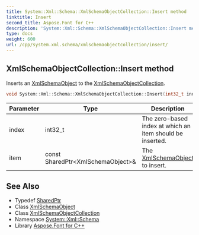 ```yaml
---
title: System::Xml::Schema::XmlSchemaObjectCollection::Insert method
linktitle: Insert
second_title: Aspose.Font for C++
description: 'System::Xml::Schema::XmlSchemaObjectCollection::Insert method. Inserts an XmlSchemaObject to the XmlSchemaObjectCollection in C++.'
type: docs
weight: 600
url: /cpp/system.xml.schema/xmlschemaobjectcollection/insert/
---
```

## XmlSchemaObjectCollection::Insert method


Inserts an [XmlSchemaObject](../../xmlschemaobject/) to the [XmlSchemaObjectCollection](../).

```cpp
void System::Xml::Schema::XmlSchemaObjectCollection::Insert(int32_t index, const SharedPtr<XmlSchemaObject> &item)
```


| Parameter | Type | Description |
| --- | --- | --- |
| index | int32_t | The zero-based index at which an item should be inserted. |
| item | const SharedPtr\<XmlSchemaObject\>\& | The [XmlSchemaObject](../../xmlschemaobject/) to insert. |

## See Also

* Typedef [SharedPtr](../../../system/sharedptr/)
* Class [XmlSchemaObject](../../xmlschemaobject/)
* Class [XmlSchemaObjectCollection](../)
* Namespace [System::Xml::Schema](../../)
* Library [Aspose.Font for C++](../../../)
